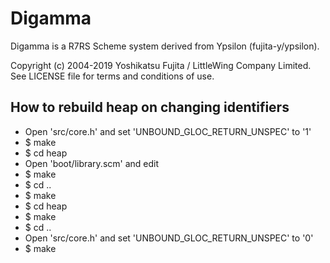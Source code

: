 # Digamma

Digamma is a R7RS Scheme system derived from Ypsilon (fujita-y/ypsilon).

Copyright (c) 2004-2019 Yoshikatsu Fujita / LittleWing Company Limited.
See LICENSE file for terms and conditions of use.

## How to rebuild heap on changing identifiers

* Open 'src/core.h' and set 'UNBOUND_GLOC_RETURN_UNSPEC' to '1'
* $ make
* $ cd heap
* Open 'boot/library.scm' and edit
* $ make
* $ cd ..
* $ make
* $ cd heap
* $ make
* $ cd ..
* Open 'src/core.h' and set 'UNBOUND_GLOC_RETURN_UNSPEC' to '0'
* $ make
